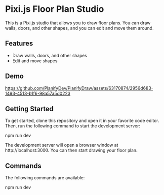 
# Pixi.js Floor Plan Studio

This is a Pixi.js studio that allows you to draw floor plans. You can draw walls, doors, and other shapes, and you can edit and move them around.

## Features

-   Draw walls, doors, and other shapes
-   Edit and move shapes

## Demo



https://github.com/PlanifyDev/PlanifyDraw/assets/63170874/2956d683-1493-4513-b1f6-98a57a5d0223



<!-- https://github.com/PlanifyDev/PlanifyDraw/assets/63170874/44bcbeeb-3cd9-4548-a953-c7089f732d2d -->



## Getting Started

To get started, clone this repository and open it in your favorite code editor. Then, run the following command to start the development server:

npm run dev

The development server will open a browser window at http://localhost:3000. You can then start drawing your floor plan.

## Commands

The following commands are available:

npm run dev
